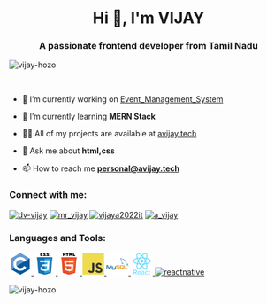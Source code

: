 <h1 align="center">Hi 👋, I'm VIJAY</h1>
<h3 align="center">A passionate frontend developer from Tamil Nadu</h3>

<p align="left"> <img src="https://komarev.com/ghpvc/?username=vijay-hozo&label=Profile%20views&color=0e75b6&style=flat" alt="vijay-hozo" /> </p>

<p align="left"> <a href="https://twitter.com/" target="blank"><img src="https://img.shields.io/twitter/follow/?logo=twitter&style=for-the-badge" alt="" /></a> </p>

- 🔭 I’m currently working on [Event_Management_System](https://github.com/ASTROs-TEAM/Event_Management_System)

- 🌱 I’m currently learning **MERN Stack**

- 👨‍💻 All of my projects are available at [avijay.tech](avijay.tech)

- 💬 Ask me about **html,css**

- 📫 How to reach me **personal@avijay.tech**

<h3 align="left">Connect with me:</h3>
<p align="left">

<a href="https://linkedin.com/in/dv-vijay" target="blank"><img align="center" src="https://raw.githubusercontent.com/rahuldkjain/github-profile-readme-generator/master/src/images/icons/Social/linked-in-alt.svg" alt="dv-vijay" height="30" width="40" /></a>
<a href="https://instagram.com/mr_vijay" target="blank"><img align="center" src="https://raw.githubusercontent.com/rahuldkjain/github-profile-readme-generator/master/src/images/icons/Social/instagram.svg" alt="mr_vijay" height="30" width="40" /></a>
<a href="https://www.codechef.com/users/vijaya2022it" target="blank"><img align="center" src="https://cdn.jsdelivr.net/npm/simple-icons@3.1.0/icons/codechef.svg" alt="vijaya2022it" height="30" width="40" /></a>
<a href="https://www.leetcode.com/a_vijay" target="blank"><img align="center" src="https://raw.githubusercontent.com/rahuldkjain/github-profile-readme-generator/master/src/images/icons/Social/leet-code.svg" alt="a_vijay" height="30" width="40" /></a>
</p>

<h3 align="left">Languages and Tools:</h3>
<p align="left"> <a href="https://www.cprogramming.com/" target="_blank" rel="noreferrer"> <img src="https://raw.githubusercontent.com/devicons/devicon/master/icons/c/c-original.svg" alt="c" width="40" height="40"/> </a> <a href="https://www.w3schools.com/css/" target="_blank" rel="noreferrer"> <img src="https://raw.githubusercontent.com/devicons/devicon/master/icons/css3/css3-original-wordmark.svg" alt="css3" width="40" height="40"/> </a> <a href="https://www.w3.org/html/" target="_blank" rel="noreferrer"> <img src="https://raw.githubusercontent.com/devicons/devicon/master/icons/html5/html5-original-wordmark.svg" alt="html5" width="40" height="40"/> </a> <a href="https://developer.mozilla.org/en-US/docs/Web/JavaScript" target="_blank" rel="noreferrer"> <img src="https://raw.githubusercontent.com/devicons/devicon/master/icons/javascript/javascript-original.svg" alt="javascript" width="40" height="40"/> </a> <a href="https://www.mysql.com/" target="_blank" rel="noreferrer"> <img src="https://raw.githubusercontent.com/devicons/devicon/master/icons/mysql/mysql-original-wordmark.svg" alt="mysql" width="40" height="40"/> </a> <a href="https://reactjs.org/" target="_blank" rel="noreferrer"> <img src="https://raw.githubusercontent.com/devicons/devicon/master/icons/react/react-original-wordmark.svg" alt="react" width="40" height="40"/> </a> <a href="https://reactnative.dev/" target="_blank" rel="noreferrer"> <img src="https://reactnative.dev/img/header_logo.svg" alt="reactnative" width="40" height="40"/> </a> </p>

<p><img align="center" src="https://github-readme-streak-stats.herokuapp.com/?user=vijay-hozo&" alt="vijay-hozo" /></p>
